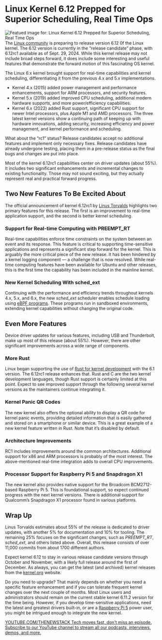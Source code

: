 # Linux Kernel 6.12 Prepped for Superior Scheduling, Real Time Ops
![Featued image for: Linux Kernel 6.12 Prepped for Superior Scheduling, Real Time Ops](https://cdn.thenewstack.io/media/2024/07/ecabf01c-cornelius-ventures-ak81vc-kcf4-unsplash-linux-1024x682.jpg)
The [Linux community](https://thenewstack.io/learning-linux-start-here/) is preparing to release version 6.12 0f the Linux kernel. The 6.12 version is currently in the “release candidate” phase, with 6.12rc1 available as of Sept. 29, 2024. While this kernel release may not include broad steps forward, it does include some interesting and useful features that demonstrate the forward motion of this fascinating OS kernel.

The Linux 6.x kernel brought support for real-time capabilities and kernel scheduling, differentiating it from the previous 4.x and 5.x implementations.

- Kernel 4.x (2015) added power management and performance enhancements, support for ARM processors, and security features.
- Kernel 5.x (2019) added improved CPU scheduling, additional modern hardware supports, and more power/efficiency capabilities.
- Kernel 6.x (2022) added Rust support, significant CPU support for newer Intel processors, plus Apple M1 and AMD processors.
The three latest kernel versions show a continuing path of keeping up with hardware innovations, adding security, increasing efficiency and power management, and kernel performance and scheduling.

What about the “rc1” status? Release candidates accept no additional features and implement only necessary fixes. Release candidates have already undergone testing, placing them in a pre-release status as the final bugs and changes are put into place.

Most of the kernel 6.12rc1 capabilities center on driver updates (about 55%). It includes two significant enhancements and incremental changes to existing functionality. Those may not sound exciting, but they actually represent real and practical forward progress.

## Two New Features To Be Excited About
The official announcement of kernel 6.12rc1 by [Linus Torvalds](https://thenewstack.io/linus-torvalds-c-vs-rust-debate-has-religious-undertones/) highlights two primary features for this release. The first is an improvement to real-time application support, and the second is better kernel scheduling.

### Support for Real-time Computing with PREEMPT_RT
Real-time capabilities enforce time constraints on the system between an event and its response. This feature is critical to supporting time-sensitive applications and represents a significant step forward for the kernel. This is arguably the more critical piece of the new release. It has been hindered by a kernel logging component — a challenge that is now resolved. While real-time computing features have been available for Ubuntu and other releases, this is the first time the capability has been included in the mainline kernel.

### New Kernel Scheduling With sched_ext
Continuing with the performance and efficiency trends throughout kernels 4.x, 5.x, and 6.x, the new *sched_ext* scheduler enables schedule loading using [eBPF programs](https://thenewstack.io/ebpf-reliable-policy-setting-and-enforcement/). These programs run in sandboxed environments, extending kernel capabilities without changing the original code.

## Even More Features
Device driver updates for various features, including USB and Thunderbolt, make up most of this release (about 55%). However, there are other significant improvements across a wide range of components.

### More Rust
Linux began supporting the use of [Rust for kernel development](https://thenewstack.io/rusts-rapid-rise-foundation-fuels-language-growth/) with the 6.1 version. The 6.12rc1 release enhances that. Rust and C are the two kernel development languages, though Rust support is certainly limited at this point. Expect to see improved support through the following several kernel versions as the maintainers continue integrating it.

### Kernel Panic QR Codes
The new kernel also offers the optional ability to display a QR code for kernel panic events, providing detailed information that is easily gathered and stored on a smartphone or similar device. This is a great example of a new kernel feature written in Rust. Note that it’s disabled by default.

### Architecture Improvements
RC1 includes improvements around the common architectures. Additional support for x86 and ARM processors is probably of the most interest. The above-mentioned real-time integration adds to overall CPU improvements.

### Processor Support for Raspberry Pi 5 and Snapdragon X1
The new kernel also provides native support for the Broadcom BCM2712-based Raspberry Pi 5. This is foundational support, so expect continued progress with the next kernel versions. There is additional support for Qualcomm’s Snapdragon X1 processor found in various platforms.

## Wrap Up
Linus Torvalds estimates about 55% of the release is dedicated to driver updates, with another 5% for documentation and 10% for tooling. The remaining 25% focuses on the significant changes, such as *PREEMPT_RT*, *sched_ext*, and others listed above. Overall, this release consists of over 11,000 commits from about 1700 different authors.

Expect kernel 6.12 to stay in various release candidate versions through October and November, with a likely full release around the first of December. As always, you can get the latest (and archived) kernel releases from the [kernel.org](https://www.kernel.org/) website.

Do you need to upgrade? That mainly depends on whether you need a specific feature enhancement and if you can tolerate frequent kernel changes over the next couple of months. Most Linux users and administrators should remain on the current stable kernel 6.11.2 version for the time being. However, if you develop time-sensitive applications, need the latest and greatest drivers built-in, or are a [Raspberry Pi 5](https://thenewstack.io/the-new-2gb-raspberry-pi-5-another-option-for-linux-sysadmins/) power user, you might be intrigued enough to integrate the new kernel.

[
YOUTUBE.COM/THENEWSTACK
Tech moves fast, don't miss an episode. Subscribe to our YouTube
channel to stream all our podcasts, interviews, demos, and more.
](https://youtube.com/thenewstack?sub_confirmation=1)